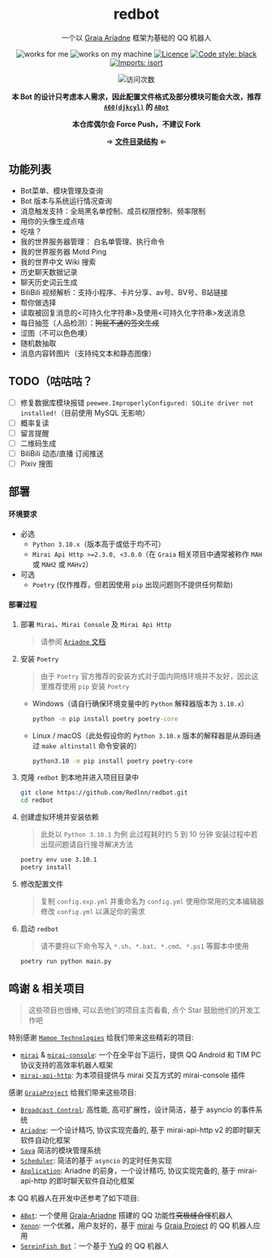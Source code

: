 <div align="center">

# redbot

一个以 [Graia Ariadne](https://github.com/GraiaProject/Ariadne) 框架为基础的 QQ 机器人

</div>

<p align="center">
<img src="https://img.shields.io/badge/works-for%20me-yellow" alt="works for me" />
<img src="https://img.shields.io/badge/works-on%20my%20machine-green" alt="works on my machine" />
<a href="https://github.com/Redlnn/redbot/blob/master/LICENSE"><img src="https://img.shields.io/github/license/Redlnn/redbot" alt="Licence" /></a>
<a href="https://github.com/psf/black"><img src="https://img.shields.io/badge/code%20style-black-000000.svg" alt="Code style: black" /></a>
<a href="https://pycqa.github.io/isort/"><img src="https://img.shields.io/badge/%20imports-isort-%231674b1?style=flat&labelColor=ef8336" alt="Imports: isort" /></a>
</p>

<p align="center">
<img src="https://count.getloli.com/get/@Redlnn-redbot?theme=rule34" alt="访问次数" />
</p>

<div align="center">

**本 Bot 的设计只考虑本人需求，因此配置文件格式及部分模块可能会大改，推荐 [`A60(djkcyl)`](https://github.com/djkcyl/) 的 [`ABot`](https://github.com/djkcyl/ABot-Graia/)**

**本仓库偶尔会 Force Push，不建议 Fork**

⇒ **[文件目录结构](./FILES.md)** ⇐

</div>

## 功能列表

- Bot菜单、模块管理及查询
- Bot 版本与系统运行情况查询
- 消息触发支持：全局黑名单控制、成员权限控制、频率限制
- 用你的头像生成点啥
- 吃啥？
- 我的世界服务器管理： 白名单管理、执行命令
- 我的世界服务器 Motd Ping
- 我的世界中文 Wiki 搜索
- 历史聊天数据记录
- 聊天历史词云生成
- BiliBili 视频解析：支持小程序、卡片分享、av号、BV号、B站链接
- 帮你做选择
- 读取被回复消息的<可持久化字符串>及使用<可持久化字符串>发送消息
- 每日抽签（人品检测）：~~狗屁不通的签文生成~~
- 涩图（不可以色色噢）
- 随机数抽取
- 消息内容转图片（支持纯文本和静态图像）

## TODO（咕咕咕？

- [ ] 修复数据库模块报错 `peewee.ImproperlyConfigured: SQLite driver not installed!`（目前使用 MySQL 无影响）
- [ ] 概率复读
- [ ] 留言提醒
- [ ] 二维码生成
- [ ] BiliBili 动态/直播 订阅推送
- [ ] Pixiv 搜图

## 部署

#### 环境要求

- 必选
  - `Python 3.10.x`（版本高于或低于均不可）
  - `Mirai Api Http >=2.3.0, <3.0.0`（在 `Graia` 相关项目中通常被称作 `MAH` 或 `MAH2` 或 `MAHv2`）
- 可选
  - `Poetry` (仅作推荐，但若因使用 `pip` 出现问题则不提供任何帮助)

#### 部署过程

1. 部署 `Mirai`、`Mirai Console` 及 `Mirai Api Http`

   > 请参阅 [`Ariadne` 文档](https://graia.readthedocs.io/appendix/mah-install/)

2. 安装 `Poetry`

   > 由于 `Poetry` 官方推荐的安装方式对于国内网络环境并不友好，因此这里推荐使用 `pip` 安装 `Poetry`

   - Windows（请自行确保环境变量中的 `Python` 解释器版本为 `3.10.x`）

     ```cmd
     python -m pip install poetry poetry-core
     ```

   - Linux / macOS（此处假设你的 `Python 3.10.x` 版本的解释器是从源码通过 `make altinstall` 命令安装的）

     ```bash
     python3.10 -m pip install poetry poetry-core
     ```

3. 克隆 `redbot` 到本地并进入项目目录中

   ```bash
   git clone https://github.com/Redlnn/redbot.git
   cd redbot
   ```

4. 创建虚拟环境并安装依赖

   > 此处以 `Python 3.10.1` 为例
   > 此过程耗时约 5 到 10 分钟
   > 安装过程中若出现问题请自行搜寻解决方法

   ```bash
   poetry env use 3.10.1
   poetry install
   ```

5. 修改配置文件

   > 复制 `config.exp.yml` 并重命名为 `config.yml`
   > 使用你常用的文本编辑器修改 `config.yml` 以满足你的需求

6. 启动 `redbot`

   > 请不要将以下命令写入 `*.sh`、`*.bat`、`*.cmd`、`*.ps1` 等脚本中使用

   ```bash
   poetry run python main.py
   ```

## 鸣谢 & 相关项目

> 这些项目也很棒, 可以去他们的项目主页看看, 点个 Star 鼓励他们的开发工作吧

特别感谢 [`Mamoe Technologies`](https://github.com/mamoe) 给我们带来这些精彩的项目:

- [`mirai`](https://github.com/mamoe/mirai) & [`mirai-console`](https://github.com/mamoe/mirai-console): 一个在全平台下运行，提供 QQ Android 和 TIM PC 协议支持的高效率机器人框架
- [`mirai-api-http`](https://github.com/project-mirai/mirai-api-http): 为本项目提供与 mirai 交互方式的 mirai-console 插件

感谢 [`GraiaProject`](https://github.com/GraiaProject) 给我们带来这些项目:

- [`Broadcast Control`](https://github.com/GraiaProject/BroadcastControl): 高性能, 高可扩展性，设计简洁，基于 asyncio 的事件系统
- [`Ariadne`](https://github.com/GraiaProject/Ariadne): 一个设计精巧, 协议实现完备的, 基于 mirai-api-http v2 的即时聊天软件自动化框架
- [`Saya`](https://github.com/GraiaProject/Saya) 简洁的模块管理系统
- [`Scheduler`](https://github.com/GraiaProject/Scheduler): 简洁的基于 `asyncio` 的定时任务实现
- [`Application`](https://github.com/GraiaProject/Application): Ariadne 的前身，一个设计精巧, 协议实现完备的, 基于 mirai-api-http 的即时聊天软件自动化框架

本 QQ 机器人在开发中还参考了如下项目:

- [`ABot`](https://github.com/djkcyl/ABot-Graia/): 一个使用 [Graia-Ariadne](https://github.com/GraiaProject/Ariadne) 搭建的 QQ 功能性~~究极缝合怪~~机器人
- [`Xenon`](https://github.com/McZoo/Xenon): 一个优雅，用户友好的，基于 [mirai](https://github.com/mamoe/mirai) 与 [Graia Project](https://github.com/GraiaProject/) 的 QQ 机器人应用
- [`SereinFish Bot`](https://github.com/coide-SaltedFish/SereinFish)：一个基于 [YuQ](https://github.com/YuQWorks) 的 QQ 机器人
